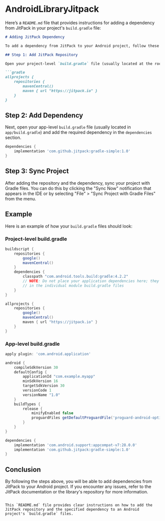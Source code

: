 # AndroidLibraryJitpack

Here’s a `README.md` file that provides instructions for adding a dependency from JitPack in your project's `build.gradle` file:

```markdown
# Adding JitPack Dependency

To add a dependency from JitPack to your Android project, follow these steps:

## Step 1: Add JitPack Repository

Open your project-level `build.gradle` file (usually located at the root of your project) and add the JitPack repository to the `repositories` section.

```gradle
allprojects {
    repositories {
        mavenCentral()
        maven { url "https://jitpack.io" }
    }
}
```

## Step 2: Add Dependency

Next, open your app-level `build.gradle` file (usually located in `app/build.gradle`) and add the required dependency in the `dependencies` section.

```gradle
dependencies {
    implementation 'com.github.jitpack:gradle-simple:1.0'
}
```

## Step 3: Sync Project

After adding the repository and the dependency, sync your project with Gradle files. You can do this by clicking the "Sync Now" notification that appears in the IDE or by selecting "File" > "Sync Project with Gradle Files" from the menu.

## Example

Here is an example of how your `build.gradle` files should look:

### Project-level build.gradle

```gradle
buildscript {
    repositories {
        google()
        mavenCentral()
    }
    dependencies {
        classpath "com.android.tools.build:gradle:4.2.2"
        // NOTE: Do not place your application dependencies here; they belong
        // in the individual module build.gradle files
    }
}

allprojects {
    repositories {
        google()
        mavenCentral()
        maven { url "https://jitpack.io" }
    }
}
```

### App-level build.gradle

```gradle
apply plugin: 'com.android.application'

android {
    compileSdkVersion 30
    defaultConfig {
        applicationId "com.example.myapp"
        minSdkVersion 16
        targetSdkVersion 30
        versionCode 1
        versionName "1.0"
    }
    buildTypes {
        release {
            minifyEnabled false
            proguardFiles getDefaultProguardFile('proguard-android-optimize.txt'), 'proguard-rules.pro'
        }
    }
}

dependencies {
    implementation 'com.android.support:appcompat-v7:28.0.0'
    implementation 'com.github.jitpack:gradle-simple:1.0'
}
```

## Conclusion

By following the steps above, you will be able to add dependencies from JitPack to your Android project. If you encounter any issues, refer to the JitPack documentation or the library's repository for more information.
```

This `README.md` file provides clear instructions on how to add the JitPack repository and the specified dependency to an Android project's `build.gradle` files.